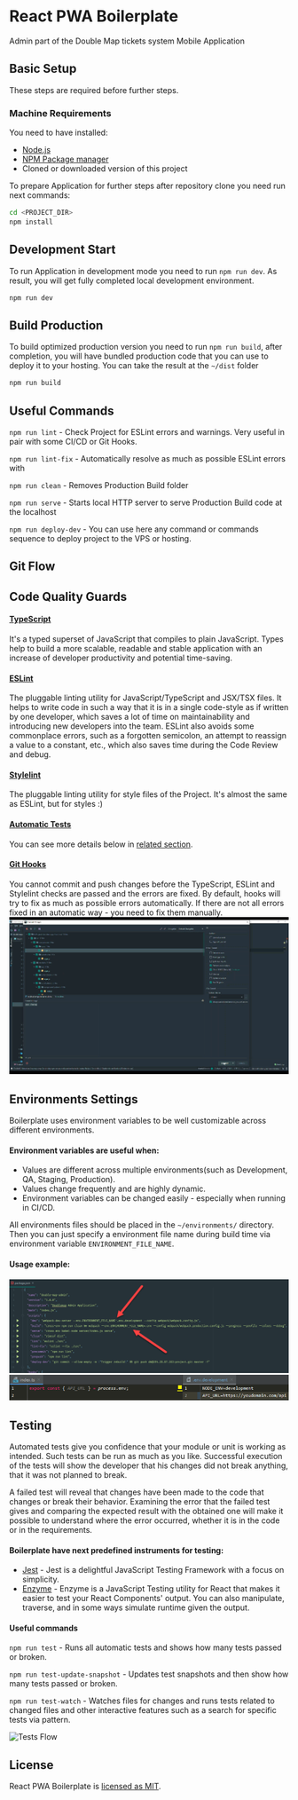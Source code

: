 # React PWA Boilerplate
Admin part of the Double Map tickets system Mobile Application

## Basic Setup
These steps are required before further steps.

### Machine Requirements
You need to have installed:  
- [Node.js](https://nodejs.org/en/)  
- [NPM Package manager](https://www.npmjs.com/)  
- Cloned or downloaded version of this project

To prepare Application for further steps after repository clone you need run next commands:
```sh
cd <PROJECT_DIR>
npm install
```

## Development Start
To run Application in development mode you need to run `npm run dev`. As result, you will get fully completed local development environment.
```sh
npm run dev
```

## Build Production
To build optimized production version you need to run `npm run build`, after completion, you will have bundled production code that you can use to deploy it to your hosting. You can take the result at the `~/dist` folder
```sh
npm run build
```

## Useful Commands
`npm run lint` -
Check Project for ESLint errors and warnings. Very useful in pair with some CI/CD or Git Hooks.

`npm run lint-fix` -
Automatically resolve as much as possible ESLint errors with

`npm run clean` -
Removes Production Build folder

`npm run serve` -
Starts local HTTP server to serve Production Build code at the localhost

`npm run deploy-dev` -
You can use here any command or commands sequence to deploy project to the VPS or hosting.

## Git Flow

## Code Quality Guards

#### [TypeScript](http://www.typescriptlang.org)
It's a typed superset of JavaScript that compiles to plain JavaScript.
Types help to build a more scalable, readable and stable application with an increase of developer productivity and potential time-saving.

#### [ESLint](https://eslint.org)
The pluggable linting utility for JavaScript/TypeScript and JSX/TSX files.
It helps to write code in such a way that it is in a single code-style as if written by one developer, which saves a lot of time
on maintainability and introducing new developers into the team. ESLint also avoids some commonplace errors, such as a forgotten semicolon,
an attempt to reassign a value to a constant, etc., which also saves time during the Code Review and debug.

#### [Stylelint](https://stylelint.io)
The pluggable linting utility for style files of the Project. It's almost the same as ESLint, but for styles :)

#### [Automatic Tests](#testing)
You can see more details below in [related section](#testing).

#### [Git Hooks](https://git-scm.com/docs/githooks)
You cannot commit and push changes before the TypeScript, ESLint and Stylelint checks are passed and the errors are fixed.
By default, hooks will try to fix as much as possible errors automatically. If there are not all errors fixed in an automatic way - you need to fix them manually.
![Git Hooks Error](src/assets/images/readmemd/git-hooks.gif)

## Environments Settings

Boilerplate uses environment variables to be well customizable across different environments.

#### Environment variables are useful when:
* Values are different across multiple environments(such as Development, QA, Staging, Production).
* Values change frequently and are highly dynamic.
* Environment variables can be changed easily - especially when running in CI/CD.

All environments files should be placed in the `~/environments/` directory. Then you can just specify a environment file name during build time via environment variable `ENVIRONMENT_FILE_NAME`.

#### Usage example:
![Environment Settings usage example in the package.json](src/assets/images/readmemd/env-settings.png)
![Environment Settings usage example in the code](src/assets/images/readmemd/env-settings-usage.png)

## Testing

Automated tests give you confidence that your module or unit is working as intended. Such tests can be run as much as you like.
Successful execution of the tests will show the developer that his changes did not break anything, that it was not planned to break.

A failed test will reveal that changes have been made to the code that changes or break their behavior.
Examining the error that the failed test gives and comparing the expected result with the obtained one will make it possible
to understand where the error occurred, whether it is in the code or in the requirements.

#### Boilerplate have next predefined instruments for testing:
- [Jest](https://jestjs.io/) - Jest is a delightful JavaScript Testing Framework with a focus on simplicity.
- [Enzyme](https://airbnb.io/enzyme/) - Enzyme is a JavaScript Testing utility for React that makes it easier to test your React Components' output. You can also manipulate, traverse, and in some ways simulate runtime given the output.

#### Useful commands
`npm run test` -
Runs all automatic tests and shows how many tests passed or broken.

`npm run test-update-snapshot` -
Updates test snapshots and then show how many tests passed or broken.

`npm run test-watch` -
Watches files for changes and runs tests related to changed files and other interactive features such as a search for specific tests via pattern.

![Tests Flow](src/assets/images/readmemd/tests-flow.gif)

## License
React PWA Boilerplate is [licensed as MIT](https://github.com/facebook/create-react-app/blob/master/LICENSE).

